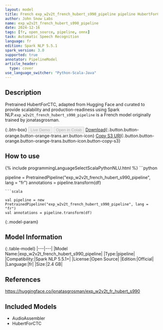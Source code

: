 ```yaml
---
layout: model
title: French exp_w2v2t_french_hubert_s990_pipeline pipeline HubertForCTC from jonatasgrosman
author: John Snow Labs
name: exp_w2v2t_french_hubert_s990_pipeline
date: 2024-12-16
tags: [fr, open_source, pipeline, onnx]
task: Automatic Speech Recognition
language: fr
edition: Spark NLP 5.5.1
spark_version: 3.0
supported: true
annotator: PipelineModel
article_header:
  type: cover
use_language_switcher: "Python-Scala-Java"
---
```


## Description

Pretrained HubertForCTC, adapted from Hugging Face and curated to provide scalability and production-readiness using Spark NLP.`exp_w2v2t_french_hubert_s990_pipeline` is a French model originally trained by jonatasgrosman.

{:.btn-box}
<button class="button button-orange" disabled>Live Demo</button>
<button class="button button-orange" disabled>Open in Colab</button>
[Download](https://s3.amazonaws.com/auxdata.johnsnowlabs.com/public/models/exp_w2v2t_french_hubert_s990_pipeline_fr_5.5.1_3.0_1734380173525.zip){:.button.button-orange.button-orange-trans.arr.button-icon}
[Copy S3 URI](s3://auxdata.johnsnowlabs.com/public/models/exp_w2v2t_french_hubert_s990_pipeline_fr_5.5.1_3.0_1734380173525.zip){:.button.button-orange.button-orange-trans.button-icon.button-copy-s3}

## How to use



<div class="tabs-box" markdown="1">
{% include programmingLanguageSelectScalaPythonNLU.html %}
```python

pipeline = PretrainedPipeline("exp_w2v2t_french_hubert_s990_pipeline", lang = "fr")
annotations =  pipeline.transform(df)   

```
```scala

val pipeline = new PretrainedPipeline("exp_w2v2t_french_hubert_s990_pipeline", lang = "fr")
val annotations = pipeline.transform(df)

```
</div>

{:.model-param}
## Model Information

{:.table-model}
|---|---|
|Model Name:|exp_w2v2t_french_hubert_s990_pipeline|
|Type:|pipeline|
|Compatibility:|Spark NLP 5.5.1+|
|License:|Open Source|
|Edition:|Official|
|Language:|fr|
|Size:|2.4 GB|

## References

https://huggingface.co/jonatasgrosman/exp_w2v2t_fr_hubert_s990

## Included Models

- AudioAssembler
- HubertForCTC